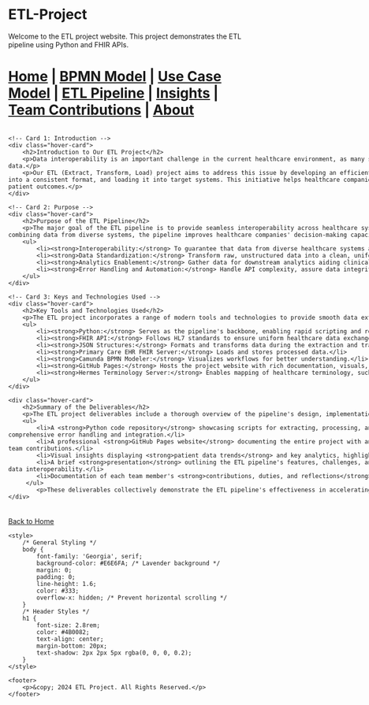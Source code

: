 # ETL-Project

Welcome to the ETL project website. This project demonstrates the ETL pipeline using Python and FHIR APIs.


[Home](index.md) | [BPMN Model](bpmn.md) | [Use Case Model](use_case.md) | [ETL Pipeline](etl_pipeline.md) | [Insights](insights.md) | [Team Contributions](team.md) | [About](about.md)
=======


<div style="display: flex; flex-direction: row; justify-content: space-between; gap: 5px; flex-wrap: wrap; margin: 20px auto; width: 1100%; max-width: 1200px;">

    <!-- Card 1: Introduction -->
    <div class="hover-card">
        <h2>Introduction to Our ETL Project</h2>
        <p>Data interoperability is an important challenge in the current healthcare environment, as many systems collect and handle a wide range of clinical and patient data.</p>
        <p>Our ETL (Extract, Transform, Load) project aims to address this issue by developing an efficient pipeline for extracting data from FHIR APIs, transforming it into a consistent format, and loading it into target systems. This initiative helps healthcare companies make informed decisions, expedite workflows, and improve patient outcomes.</p>
    </div>

    <!-- Card 2: Purpose -->
    <div class="hover-card">
        <h2>Purpose of the ETL Pipeline</h2>
        <p>The major goal of the ETL pipeline is to provide seamless interoperability across healthcare systems while assuring accurate and efficient data transmission. By combining data from diverse systems, the pipeline improves healthcare companies' decision-making capacity, analytics, and patient care results.</p>
        <ul>
            <li><strong>Interoperability:</strong> To guarantee that data from diverse healthcare systems are seamlessly integrated utilizing FHIR standards.</li>
            <li><strong>Data Standardization:</strong> Transform raw, unstructured data into a clean, uniform format.</li>
            <li><strong>Analytics Enablement:</strong> Gather data for downstream analytics aiding clinical decision-making and operational insights.</li>
            <li><strong>Error Handling and Automation:</strong> Handle API complexity, assure data integrity, and automate common activities to improve efficiency.</li>
        </ul>
    </div>

    <!-- Card 3: Keys and Technologies Used -->
    <div class="hover-card">
        <h2>Key Tools and Technologies Used</h2>
        <p>The ETL project incorporates a range of modern tools and technologies to provide smooth data extraction, transformation, and loading in the healthcare area.</p>
        <ul>
            <li><strong>Python:</strong> Serves as the pipeline's backbone, enabling rapid scripting and reliable error handling during API interactions.</li>
            <li><strong>FHIR API:</strong> Follows HL7 standards to ensure uniform healthcare data exchange.</li>
            <li><strong>JSON Structures:</strong> Formats and transforms data during the extraction and transformation stages.</li>
            <li><strong>Primary Care EHR FHIR Server:</strong> Loads and stores processed data.</li>
            <li><strong>Camunda BPMN Modeler:</strong> Visualizes workflows for better understanding.</li>
            <li><strong>GitHub Pages:</strong> Hosts the project website with rich documentation, visuals, and resources.</li>
            <li><strong>Hermes Terminology Server:</strong> Enables mapping of healthcare terminology, such as parent-child connections in SNOMED CT.</li>
        </ul>
    </div>

    <div class="hover-card">
        <h2>Summary of the Deliverables</h2>
        <p>The ETL project deliverables include a thorough overview of the pipeline's design, implementation, and value. The project includes:</p>
        <ul>
            <li>A <strong>Python code repository</strong> showcasing scripts for extracting, processing, and loading healthcare data via the FHIR API, including comprehensive error handling and integration.</li>
            <li>A professional <strong>GitHub Pages website</strong> documenting the entire project with an introduction, BPMN workflow diagrams, Use Case diagrams, and team contributions.</li>
            <li>Visual insights displaying <strong>patient data trends</strong> and key analytics, highlighting the pipeline's practical uses.</li>
            <li>A brief <strong>presentation</strong> outlining the ETL pipeline's features, challenges, and lessons learned, emphasizing its role in improving healthcare data interoperability.</li>
            <li>Documentation of each team member's <strong>contributions, duties, and reflections</strong>, fostering collaboration and transparency.</li>
         </ul>
            <p>These deliverables collectively demonstrate the ETL pipeline's effectiveness in accelerating healthcare data exchange and analytics.</p>
    </div>

</div>

<style>
    /* Styling for Hover Cards with Decorative Section Colors */
    .hover-card {
        background: linear-gradient(135deg, #F8F8FF, #D8BFD8); /* Match the top decorative section gradient */
        padding: 20px;
        border-radius: 15px;
        box-shadow: 0 8px 16px rgba(0, 0, 0, 0.3); /* Subtle shadow */
        width: 80%; 
        min-width: 300px;
        transition: transform 0.3s ease, box-shadow 0.3s ease;
        font-family: 'Georgia', serif;
        color: #333;
        text-align: justify;
    }

    .hover-card h2 {
        color: #6A5ACD; /* Violet for headers */
        text-shadow: 2px 2px 5px rgba(0, 0, 0, 0.2);
        font-size: 1.5rem;
        margin-bottom: 15px;
        text-align: center;
    }

    .hover-card ul {
        margin-top: 10px;
        padding-left: 20px;
    }

    .hover-card ul li {
        margin-bottom: 10px;
    }

    .hover-card:hover {
        transform: translateY(-8px); /* Pop-Up Effect */
        box-shadow: 0 12px 20px rgba(0, 0, 0, 0.4); /* Enhanced Shadow on Hover */
    }

    /* For responsive alignment */
    @media (max-width: 768px) {
        .hover-card {
            width: 90%; /* Full width for smaller screens */
        }
    }
</style>



[Back to Home](index.md)

<html lang="en">
<head>
    <meta charset="UTF-8">
    <meta name="viewport" content="width=device-width, initial-scale=1.0">
    <title>ETL Project Overview</title>

    <style>
        /* General Styling */
        body {
            font-family: 'Georgia', serif;
            background-color: #E6E6FA; /* Lavender background */
            margin: 0;
            padding: 0;
            line-height: 1.6;
            color: #333;
            overflow-x: hidden; /* Prevent horizontal scrolling */
        }
        /* Header Styles */
        h1 {
            font-size: 2.8rem;
            color: #4B0082;
            text-align: center;
            margin-bottom: 20px;
            text-shadow: 2px 2px 5px rgba(0, 0, 0, 0.2);
        }
    </style>
</head>
<body>


    <footer>
        <p>&copy; 2024 ETL Project. All Rights Reserved.</p>
    </footer>

</body>
</html>

